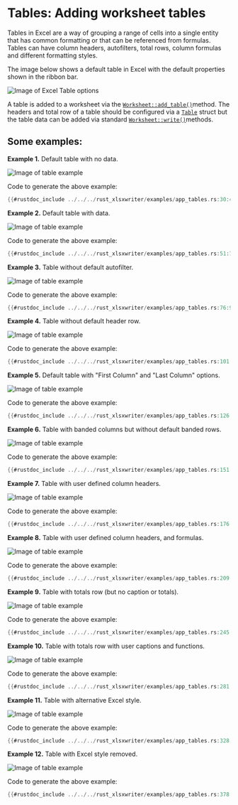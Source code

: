 # Tables: Adding worksheet tables

Tables in Excel are a way of grouping a range of cells into a single entity
that has common formatting or that can be referenced from formulas. Tables
can have column headers, autofilters, total rows, column formulas and
different formatting styles.

The image below shows a default table in Excel with the default properties
shown in the ribbon bar.

![Image of Excel Table options](../../images/table_intro.png)

A table is added to a worksheet via the [`Worksheet::add_table()`]method. The
headers and total row of a table should be configured via a [`Table`] struct but
the table data can be added via standard [`Worksheet::write()`]methods.

[`Table`]: https://docs.rs/rust_xlsxwriter/latest/rust_xlsxwriter/struct.Table.html
[`Worksheet::write()`]: https://docs.rs/rust_xlsxwriter/latest/rust_xlsxwriter/worksheet/struct.Worksheet.html#method.write
[`Worksheet::add_table()`]: https://docs.rs/rust_xlsxwriter/latest/rust_xlsxwriter/worksheet/struct.Worksheet.html#method.add_table

## Some examples:

**Example 1.** Default table with no data.

![Image of table example](../../images/app_tables1.png)

Code to generate the above example:

```rust
{{#rustdoc_include ../../../rust_xlsxwriter/examples/app_tables.rs:30:45}}
```


**Example 2.** Default table with data.

![Image of table example](../../images/app_tables2.png)

Code to generate the above example:

```rust
{{#rustdoc_include ../../../rust_xlsxwriter/examples/app_tables.rs:51:70}}
```


**Example 3.** Table without default autofilter.

![Image of table example](../../images/app_tables3.png)

Code to generate the above example:

```rust
{{#rustdoc_include ../../../rust_xlsxwriter/examples/app_tables.rs:76:95}}
```


**Example 4.** Table without default header row.

![Image of table example](../../images/app_tables4.png)

Code to generate the above example:

```rust
{{#rustdoc_include ../../../rust_xlsxwriter/examples/app_tables.rs:101:120}}
```


**Example 5.** Default table with "First Column" and "Last Column" options.

![Image of table example](../../images/app_tables5.png)

Code to generate the above example:

```rust
{{#rustdoc_include ../../../rust_xlsxwriter/examples/app_tables.rs:126:145}}
```


**Example 6.** Table with banded columns but without default banded rows.

![Image of table example](../../images/app_tables6.png)

Code to generate the above example:

```rust
{{#rustdoc_include ../../../rust_xlsxwriter/examples/app_tables.rs:151:170}}
```


**Example 7.** Table with user defined column headers.

![Image of table example](../../images/app_tables7.png)

Code to generate the above example:

```rust
{{#rustdoc_include ../../../rust_xlsxwriter/examples/app_tables.rs:176:203}}
```


**Example 8.** Table with user defined column headers, and formulas.

![Image of table example](../../images/app_tables8.png)

Code to generate the above example:

```rust
{{#rustdoc_include ../../../rust_xlsxwriter/examples/app_tables.rs:209:239}}
```


**Example 9.** Table with totals row (but no caption or totals).

![Image of table example](../../images/app_tables9.png)

Code to generate the above example:

```rust
{{#rustdoc_include ../../../rust_xlsxwriter/examples/app_tables.rs:245:275}}
```


**Example 10.** Table with totals row with user captions and functions.

![Image of table example](../../images/app_tables10.png)

Code to generate the above example:

```rust
{{#rustdoc_include ../../../rust_xlsxwriter/examples/app_tables.rs:281:322}}
```


**Example 11.** Table with alternative Excel style.

![Image of table example](../../images/app_tables11.png)

Code to generate the above example:

```rust
{{#rustdoc_include ../../../rust_xlsxwriter/examples/app_tables.rs:328:372}}
```


**Example 12.** Table with Excel style removed.

![Image of table example](../../images/app_tables12.png)

Code to generate the above example:

```rust
{{#rustdoc_include ../../../rust_xlsxwriter/examples/app_tables.rs:378:422}}
```